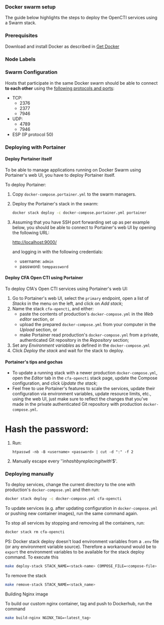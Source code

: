 
### Docker swarm setup

The guide below highlights the steps to deploy the OpenCTI services using a Swarm stack.

### Prerequisites

Download and install Docker as described in [Get Docker](https://docs.docker.com/get-docker/)

### Node Labels



### Swarm Configuration

Hosts that participate in the same Docker swarm should be able to connect **to each other** using the [following protocols and ports](https://docs.docker.com/engine/swarm/swarm-tutorial/#open-protocols-and-ports-between-the-hosts):

* TCP:
  * 2376
  * 2377
  * 7946
* UDP:
  * 4789
  * 7946
* ESP (IP protocol 50)

### Deploying with Portainer

#### Deploy Portainer itself

To be able to manage applications running on Docker Swarm using Portainer's web UI, you have to deploy Portainer itself.

To deploy Portainer:

1. Copy `docker-compose.portainer.yml` to the swarm managers.

2. Deploy the Portainer's stack in the swarm:

   ```bash
   docker stack deploy -c docker-compose.portainer.yml portainer
   ```

3. Assuming that you have SSH port forwarding set up as per example below, you should be able to connect to Portainer's web UI by opening the following URL:

   <http://localhost:9000/>

   and logging in with the following credentials:

   * username: `admin`
   * password: `temppassword`

#### Deploy CFA Open CTI using Portainer

To deploy CfA's Open CTI services using Portainer's web UI:

1. Go to Portainer's web UI, select the `primary` endpoint, open a list of *Stacks* in the menu on the left, and click on *Add stack*;
2. Name the stack `cfa-opencti`, and either:
   * paste the contents of production's `docker-compose.yml` in the *Web editor* section, or
   * upload the prepared `docker-compose.yml` from your computer in the *Upload* section, or
   * make Portainer read production's `docker-compose.yml` from a private, authenticated Git repository in the *Repository* section;
3. Set any *Environment variables* as defined in the `docker-compose.yml`
4. Click *Deploy the stack* and wait for the stack to deploy.

#### Portainer's tips and gochas

* To update a running stack with a newer production `docker-compose.yml`, open the *Editor* tab in the `cfa-opencti` stack page, update the Compose configuration, and click *Update the stack*;
* Feel free to use Portainer's features to scale the services, update their configuration via environment variables, update resource limits, etc., using the web UI, just make sure to reflect the changes that you've made in the private authenticated Git repository with production `docker-compose.yml`.

# Hash the password:

1. Run:

   `htpasswd -nb -B <username> <password> | cut -d ":" -f 2`

2. Manually escape every '$' in hash by replacing it with '$$'.


### Deploying manually

To deploy services, change the current directory to the one with production's `docker-compose.yml` and then run:

```bash
docker stack deploy -c docker-compose.yml cfa-opencti
```

To update services (e.g. after updating configuration in `docker-compose.yml` or pushing new container images), run the same command again.

To stop all services by stopping and removing all the containers, run:

```bash
docker stack rm cfa-opencti
```

PS: Docker stack deploy doesn't load environment variables from a `.env` file (or any environment variable source). Therefore a workaround would be to `export` the environment variables to be available for the stack deploy command.
To execute this

```bash
make deploy-stack STACK_NAME=<stack-name> COMPOSE_FILE=<compose-file>
```

To remove the stack

```bash
make remove-stack STACK_NAME=<stack_name>
```

Building Nginx image

To build our custom nginx container, tag and push to Dockerhub, run the command

```bash
make build-nginx NGINX_TAG=<latest_tag>
```
